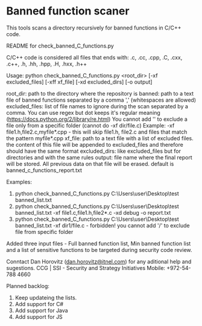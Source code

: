 # Banned function scaner

This tools scans a directory recursively for banned functions in C/C++ code.

README for check_banned_C_functions.py

C/C++ code is considered all files that ends with: .c, .cc, .cpp, .C, .cxx, .c++, .h, .hh, .hpp, .H, .hxx, .h++


Usage:  python check_banned_C_functions.py <root_dir> <banned> [-xf excluded_files] [-xff xf_file] [-xd excluded_dirs] [-o output]

root_dir: path to the directory where the repository is
banned: path to a text file of banned functions separated by a comma ',' (whitespaces are allowed)
excluded_files: list of file names to ignore during the scan separated by a comma. You can use regex but dot keeps it's regular meaning (https://docs.python.org/2/library/re.html)
				You cannot add '\' to exclude a file only from a specific folder (cannot do -xf dir/file.c)
				Example: -xf file1.h,file2.c,myfile*.cpp - this will skip file1.h, file2.c and files that match the pattern myfile*.cpp
xf_file: path to a text file with a list of excluded files. the content of this file will be appended to excluded_files and therefore should have the same format
excluded_dirs: like excluded_files but for directories and with the same rules
output: file name where the final report will be stored. All previous data on that file will be erased. default is banned_c_functions_report.txt


Examples:
1. python check_banned_C_functions.py C:\Users\user\Desktop\test banned_list.txt
2. python check_banned_C_functions.py C:\Users\user\Desktop\test banned_list.txt -xf file1.c,file1.h,file2*.c -xd debug -o report.txt
3. python check_banned_C_functions.py C:\Users\user\Desktop\test banned_list.txt -xf dir1/file.c - forbidden! you cannot add '/' to exclude file from specific folder

Added three input files - Full banned function list, Min banned function list and a list of sensitive functions to be targeted during security code review.

Conntact Dan Horovitz (dan.horovitz@itnel.com) for any aditional help and sugestions.
CCG | SSI - Security and Strategy Initiatives 
Mobile: +972-54-788 4660

Planned backlog:
1) Keep updateing the lists.
2) Add support for C#
3) Add support for Java
4) Add support for JS 